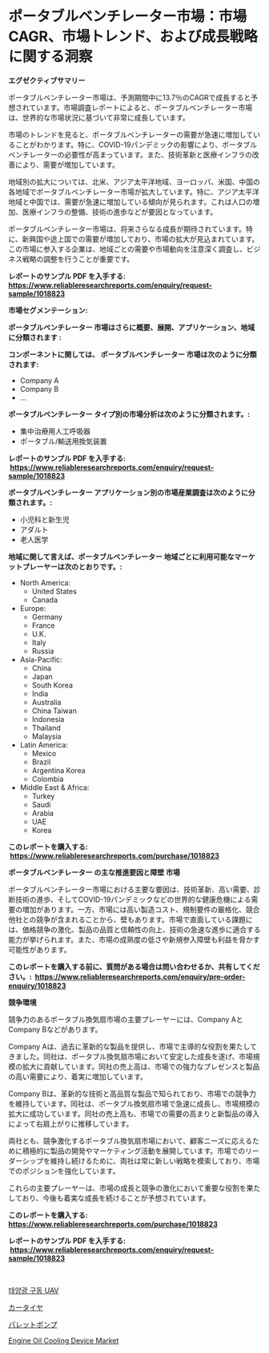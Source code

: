 <p><h1>ポータブルベンチレーター市場：市場CAGR、市場トレンド、および成長戦略に関する洞察</h1></p><p><strong>エグゼクティブサマリー</strong></p>
<p><p>ポータブルベンチレーター市場は、予測期間中に13.7％のCAGRで成長すると予想されています。市場調査レポートによると、ポータブルベンチレーター市場は、世界的な市場状況に基づいて非常に成長しています。</p><p>市場のトレンドを見ると、ポータブルベンチレーターの需要が急速に増加していることがわかります。特に、COVID-19パンデミックの影響により、ポータブルベンチレーターの必要性が高まっています。また、技術革新と医療インフラの改善により、需要が増加しています。</p><p>地域別の拡大については、北米、アジア太平洋地域、ヨーロッパ、米国、中国の各地域でポータブルベンチレーター市場が拡大しています。特に、アジア太平洋地域と中国では、需要が急速に増加している傾向が見られます。これは人口の増加、医療インフラの整備、技術の進歩などが要因となっています。</p><p>ポータブルベンチレーター市場は、将来さらなる成長が期待されています。特に、新興国や途上国での需要が増加しており、市場の拡大が見込まれています。この市場に参入する企業は、地域ごとの需要や市場動向を注意深く調査し、ビジネス戦略の調整を行うことが重要です。</p></p>
<p><strong>レポートのサンプル PDF を入手する: <a href="https://www.reliableresearchreports.com/enquiry/request-sample/1018823">https://www.reliableresearchreports.com/enquiry/request-sample/1018823</a></strong></p>
<p><strong>市場セグメンテーション:</strong></p>
<p><strong> ポータブルベンチレーター 市場はさらに概要、展開、アプリケーション、地域に分類されます :</strong></p>
<p><strong>コンポーネントに関しては、 ポータブルベンチレーター 市場は次のように分類されます: &nbsp;</strong></p>
<p><ul><li>Company A</li><li>Company B</li><li>…</li></ul></p>
<p><strong> ポータブルベンチレーター タイプ別の市場分析は次のように分類されます。:</strong></p>
<p><ul><li>集中治療用人工呼吸器</li><li>ポータブル/輸送用換気装置</li></ul></p>
<p><strong>レポートのサンプル PDF を入手する: &nbsp;<a href="https://www.reliableresearchreports.com/enquiry/request-sample/1018823">https://www.reliableresearchreports.com/enquiry/request-sample/1018823</a></strong></p>
<p><strong> ポータブルベンチレーター アプリケーション別の市場産業調査は次のように分類されます。:</strong></p>
<p><ul><li>小児科と新生児</li><li>アダルト</li><li>老人医学</li></ul></p>
<p><strong>地域に関して言えば、ポータブルベンチレーター 地域ごとに利用可能なマーケットプレーヤーは次のとおりです。:</strong></p>
<p><ul>
    <li>
        North America:
        <ul>
            <li>United States</li>
            <li>Canada</li>
        </ul>
    </li>
    <li>
        Europe:
        <ul>
            <li>Germany</li>
            <li>France</li>
            <li>U.K.</li>
            <li>Italy</li>
            <li>Russia</li>
        </ul>
    </li>
    <li>
        Asia-Pacific:
        <ul>
            <li>China</li>
            <li>Japan</li>
            <li>South Korea</li>
            <li>India</li>
            <li>Australia</li>
            <li>China Taiwan</li>
            <li>Indonesia</li>
            <li>Thailand</li>
            <li>Malaysia</li>
        </ul>
    </li>
    <li>
        Latin America:
        <ul>
            <li>Mexico</li>
            <li>Brazil</li>
            <li>Argentina Korea</li>
            <li>Colombia</li>
        </ul>
    </li>
    <li>
        Middle East & Africa:
        <ul>
            <li>Turkey</li>
            <li>Saudi</li>
            <li>Arabia</li>
            <li>UAE</li>
            <li>Korea</li>
        </ul>
    </li>
    </ul></p>
<p><strong>このレポートを購入する: &nbsp;<a href="https://www.reliableresearchreports.com/purchase/1018823">https://www.reliableresearchreports.com/purchase/1018823</a></strong></p>
<p><strong>ポータブルベンチレーター の主な推進要因と障壁 市場</strong></p>
<p><p>ポータブルベンチレーター市場における主要な要因は、技術革新、高い需要、診断技術の進歩、そしてCOVID-19パンデミックなどの世界的な健康危機による需要の増加があります。一方、市場には高い製造コスト、規制要件の厳格化、競合他社との競争が含まれることから、壁もあります。市場で直面している課題には、価格競争の激化、製品の品質と信頼性の向上、技術の急速な進歩に適合する能力が挙げられます。また、市場の成熟度の低さや新規参入障壁も利益を脅かす可能性があります。</p></p>
<p><strong>このレポートを購入する前に、質問がある場合は問い合わせるか、共有してください。:&nbsp; <a href="https://www.reliableresearchreports.com/enquiry/pre-order-enquiry/1018823">https://www.reliableresearchreports.com/enquiry/pre-order-enquiry/1018823</a></strong></p>
<p><strong>競争環境</strong></p>
<p><p>競争力のあるポータブル換気扇市場の主要プレーヤーには、Company AとCompany Bなどがあります。</p><p>Company Aは、過去に革新的な製品を提供し、市場で主導的な役割を果たしてきました。同社は、ポータブル換気扇市場において安定した成長を遂げ、市場規模の拡大に貢献しています。同社の売上高は、市場での強力なプレゼンスと製品の高い需要により、着実に増加しています。</p><p>Company Bは、革新的な技術と高品質な製品で知られており、市場での競争力を維持しています。同社は、ポータブル換気扇市場で急速に成長し、市場規模の拡大に成功しています。同社の売上高も、市場での需要の高まりと新製品の導入によって右肩上がりに推移しています。</p><p>両社とも、競争激化するポータブル換気扇市場において、顧客ニーズに応えるために積極的に製品の開発やマーケティング活動を展開しています。市場でのリーダーシップを維持し続けるために、両社は常に新しい戦略を模索しており、市場でのポジションを強化しています。</p><p>これらの主要プレーヤーは、市場の成長と競争の激化において重要な役割を果たしており、今後も着実な成長を続けることが予想されています。</p></p>
<p><strong>このレポートを購入する: &nbsp; <a href="https://www.reliableresearchreports.com/purchase/1018823">https://www.reliableresearchreports.com/purchase/1018823</a></strong></p>
<p><strong>レポートのサンプル PDF を入手する: &nbsp;<a href="https://www.reliableresearchreports.com/enquiry/request-sample/1018823">https://www.reliableresearchreports.com/enquiry/request-sample/1018823</a></strong><strong></strong></p>
<p>&nbsp;</p>
<p><p><a href="https://medium.com/@seamusfunk1998/%ED%83%9C%EC%96%91%EA%B4%91-%EB%B0%9C%EC%A0%84%EC%8B%9D-uav-%EC%8B%9C%EC%9E%A5-%EC%A1%B0%EC%82%AC-%EB%B3%B4%EA%B3%A0%EC%84%9C-2024%EB%85%84%EB%B6%80%ED%84%B0-2031%EB%85%84%EA%B9%8C%EC%A7%80%EC%9D%98-%EC%97%AD%EC%82%AC-%EB%B0%8F-%EC%98%88%EC%B8%A1-f7452611c9af">태양광 구동 UAV</a></p><p><a href="https://medium.com/@dwighthuels1/%E8%87%AA%E5%8B%95%E8%BB%8A%E3%82%BF%E3%82%A4%E3%83%A4%E5%B8%82%E5%A0%B4-%E5%B8%82%E5%A0%B4%E3%82%B7%E3%82%A7%E3%82%A2-%E5%B8%82%E5%A0%B4%E3%83%88%E3%83%AC%E3%83%B3%E3%83%89-%E5%B0%86%E6%9D%A5%E3%81%AE%E6%88%90%E9%95%B7%E3%82%92%E6%8E%A2%E3%82%8B-f9a1bd786c11">カータイヤ</a></p><p><a href="https://medium.com/@liamdavis60/%E3%83%91%E3%83%AC%E3%83%83%E3%83%88%E3%83%9D%E3%83%B3%E3%83%97%E5%B8%82%E5%A0%B4%E8%A6%8F%E6%A8%A1-%E5%B8%82%E5%A0%B4%E3%81%AE%E8%A6%8B%E9%80%9A%E3%81%97%E3%81%A8%E5%B8%82%E5%A0%B4%E4%BA%88%E6%B8%AC-2024%E5%B9%B4%E3%81%8B%E3%82%892031%E5%B9%B4%E3%81%BE%E3%81%A7-ffc7922df4f9">パレットポンプ</a></p><p><a href="https://github.com/Angelnienowdseej3e45z3p8c/Market-Research-Report-List-1/blob/main/engine-oil-cooling-device-market.md">Engine Oil Cooling Device Market</a></p></p>